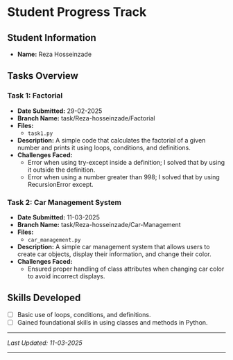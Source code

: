 # Student Progress Track

## Student Information
- **Name:** Reza Hosseinzade

## Tasks Overview

### Task 1: Factorial
- **Date Submitted:** 29-02-2025
- **Branch Name:** task/Reza-hosseinzade/Factorial
- **Files:**
  - `task1.py`
- **Description:**
  A simple code that calculates the factorial of a given number and prints it using loops, conditions, and definitions.
- **Challenges Faced:**
  - Error when using try-except inside a definition; I solved that by using it outside the definition.
  - Error when using a number greater than 998; I solved that by using RecursionError except.

### Task 2: Car Management System
- **Date Submitted:** 11-03-2025
- **Branch Name:** task/Reza-hosseinzade/Car-Management
- **Files:**
  - `car_management.py`
- **Description:**
  A simple car management system that allows users to create car objects, display their information, and change their color.
- **Challenges Faced:**
  - Ensured proper handling of class attributes when changing car color to avoid incorrect displays.

## Skills Developed
- [ ] Basic use of loops, conditions, and definitions.
- [ ] Gained foundational skills in using classes and methods in Python.

---

*Last Updated: 11-03-2025*

---
